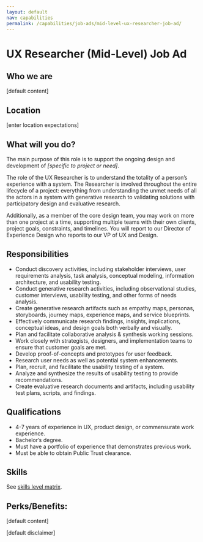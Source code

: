 ```yaml
---
layout: default
nav: capabilities
permalink: /capabilities/job-ads/mid-level-ux-researcher-job-ad/
---
```


# UX Researcher (Mid-Level) Job Ad

## Who we are
[default content]

## Location
[enter location expectations]

## What will you do?
The main purpose of this role is to support the ongoing design and development of *[specific to project or need]*.

The role of the UX Researcher is to understand the totality of a person’s experience with a system. The Researcher is involved throughout the entire lifecycle of a project: everything from understanding the unmet needs of all the actors in a system with generative research to validating solutions with participatory design and evaluative research.

Additionally, as a member of the core design team, you may work on more than one project at a time, supporting multiple teams with their own clients, project goals, constraints, and timelines. You will report to our Director of Experience Design who reports to our VP of UX and Design.

## Responsibilities
- Conduct discovery activities, including stakeholder interviews, user requirements analysis, task analysis, conceptual modeling, information architecture, and usability testing.
- Conduct generative research activities, including observational studies, customer interviews, usability testing, and other forms of needs analysis.
- Create generative research artifacts such as empathy maps, personas, storyboards, journey maps, experience maps, and service blueprints.
- Effectively communicate research findings, insights, implications, conceptual ideas, and design goals both verbally and visually.
- Plan and facilitate collaborative analysis & synthesis working sessions.
- Work closely with strategists, designers, and implementation teams to ensure that customer goals are met.
- Develop proof-of-concepts and prototypes for user feedback.
- Research user needs as well as potential system enhancements.
- Plan, recruit, and facilitate the usability testing of a system.
- Analyze and synthesize the results of usability testing to provide recommendations.
- Create evaluative research documents and artifacts, including usability test plans, scripts, and findings.

## Qualifications
- 4-7 years of experience in UX, product design, or commensurate work experience.
- Bachelor’s degree.
- Must have a portfolio of experience that demonstrates previous work.
- Must be able to obtain Public Trust clearance.

## Skills
See [skills level matrix](../../ux-researcher-level-matrix/#mid-level-ux-researcher).

## Perks/Benefits:
[default content]

[default disclaimer]